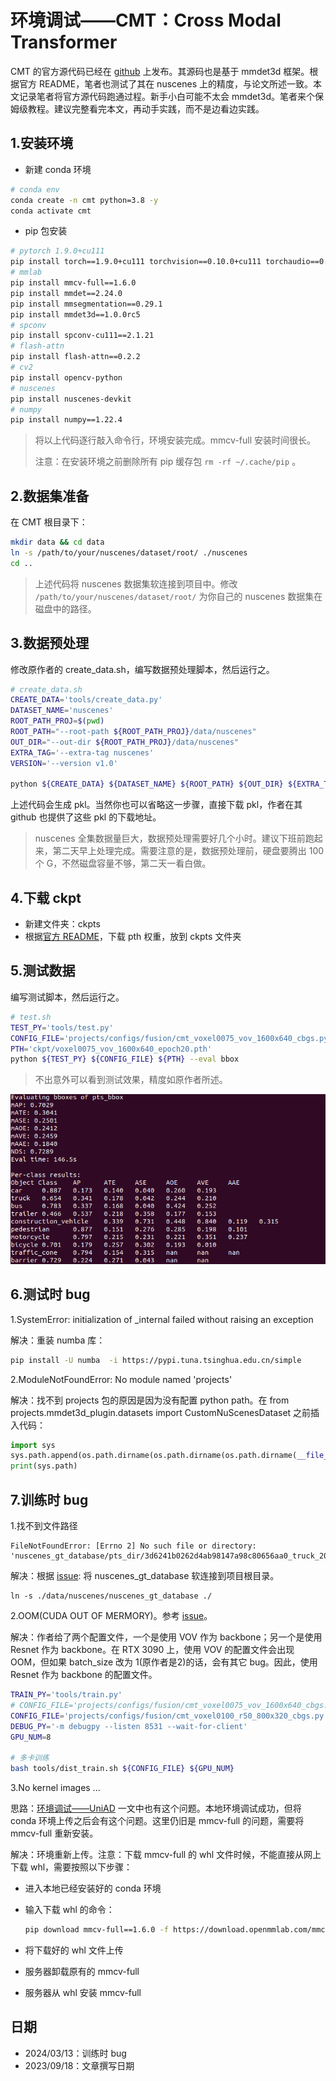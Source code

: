 # 环境调试——CMT：Cross Modal Transformer

CMT 的官方源代码已经在 [github](https://github.com/junjie18/CMT) 上发布。其源码也是基于 mmdet3d 框架。根据官方 README，笔者也测试了其在 nuscenes 上的精度，与论文所述一致。本文记录笔者将官方源代码跑通过程。新手小白可能不太会 mmdet3d。笔者来个保姆级教程。建议完整看完本文，再动手实践，而不是边看边实践。

## 1.安装环境

* 新建 conda 环境

```bash
# conda env
conda create -n cmt python=3.8 -y
conda activate cmt
```

* pip 包安装

```bash
# pytorch 1.9.0+cu111
pip install torch==1.9.0+cu111 torchvision==0.10.0+cu111 torchaudio==0.9.0 -f https://download.pytorch.org/whl/torch_stable.html
# mmlab
pip install mmcv-full==1.6.0
pip install mmdet==2.24.0
pip install mmsegmentation==0.29.1
pip install mmdet3d==1.0.0rc5
# spconv
pip install spconv-cu111==2.1.21
# flash-attn
pip install flash-attn==0.2.2
# cv2
pip install opencv-python
# nuscenes
pip install nuscenes-devkit
# numpy
pip install numpy==1.22.4
```

> 将以上代码逐行敲入命令行，环境安装完成。mmcv-full 安装时间很长。
>
> 注意：在安装环境之前删除所有 pip 缓存包 `rm -rf ~/.cache/pip` 。

## 2.数据集准备

在 CMT 根目录下：

```bash
mkdir data && cd data
ln -s /path/to/your/nuscenes/dataset/root/ ./nuscenes
cd ..
```

> 上述代码将 nuscenes 数据集软连接到项目中。修改 `/path/to/your/nuscenes/dataset/root/` 为你自己的 nuscenes 数据集在磁盘中的路径。

## 3.数据预处理

修改原作者的 create_data.sh，编写数据预处理脚本，然后运行之。

```bash
# create_data.sh
CREATE_DATA='tools/create_data.py'
DATASET_NAME='nuscenes'
ROOT_PATH_PROJ=$(pwd)
ROOT_PATH="--root-path ${ROOT_PATH_PROJ}/data/nuscenes"
OUT_DIR="--out-dir ${ROOT_PATH_PROJ}/data/nuscenes"
EXTRA_TAG='--extra-tag nuscenes'
VERSION='--version v1.0'

python ${CREATE_DATA} ${DATASET_NAME} ${ROOT_PATH} ${OUT_DIR} ${EXTRA_TAG} ${VERSION}
```

上述代码会生成 pkl。当然你也可以省略这一步骤，直接下载 pkl，作者在其 github 也提供了这些 pkl 的下载地址。

> nuscenes 全集数据量巨大，数据预处理需要好几个小时。建议下班前跑起来，第二天早上处理完成。需要注意的是，数据预处理前，硬盘要腾出 100 个 G，不然磁盘容量不够，第二天一看白做。

## 4.下载 ckpt

* 新建文件夹：ckpts
* 根据[官方 README](https://github.com/junjie18/CMT)，下载 pth 权重，放到 ckpts 文件夹

## 5.测试数据

编写测试脚本，然后运行之。

```bash
# test.sh
TEST_PY='tools/test.py'
CONFIG_FILE='projects/configs/fusion/cmt_voxel0075_vov_1600x640_cbgs.py'
PTH='ckpt/voxel0075_vov_1600x640_epoch20.pth'
python ${TEST_PY} ${CONFIG_FILE} ${PTH} --eval bbox
```

> 不出意外可以看到测试效果，精度如原作者所述。

![1710313611141](image/env_CMT/mAP.png)

## 6.测试时 bug

1.SystemError: initialization of _internal failed without raising an exception

解决：重装 numba 库：

```bash
pip install -U numba  -i https://pypi.tuna.tsinghua.edu.cn/simple
```

2.ModuleNotFoundError: No module named 'projects'

解决：找不到 projects 包的原因是因为没有配置 python path。在 from projects.mmdet3d_plugin.datasets import CustomNuScenesDataset 之前插入代码：

```python
import sys
sys.path.append(os.path.dirname(os.path.dirname(os.path.dirname(__file__))))
print(sys.path)
```

## 7.训练时 bug

1.找不到文件路径

```
FileNotFoundError: [Errno 2] No such file or directory: 'nuscenes_gt_database/pts_dir/3d6241b0262d4ab98147a98c80656aa0_truck_20.bin'
```

解决：根据 [issue](https://github.com/junjie18/CMT/issues/21): 将 nuscenes_gt_database 软连接到项目根目录。

```
ln -s ./data/nuscenes/nuscenes_gt_database ./
```

2.OOM(CUDA OUT OF MERMORY)。参考 [issue](https://github.com/junjie18/CMT/issues/37)。

解决：作者给了两个配置文件，一个是使用 VOV 作为 backbone；另一个是使用 Resnet 作为 backbone。在 RTX 3090 上，使用 VOV 的配置文件会出现 OOM，但如果 batch_size 改为 1(原作者是2)的话，会有其它 bug。因此，使用 Resnet 作为 backbone 的配置文件。

```bash
TRAIN_PY='tools/train.py'
# CONFIG_FILE='projects/configs/fusion/cmt_voxel0075_vov_1600x640_cbgs.py'  # OOM on RTX 3090 with batch_size=2
CONFIG_FILE='projects/configs/fusion/cmt_voxel0100_r50_800x320_cbgs.py'
DEBUG_PY='-m debugpy --listen 8531 --wait-for-client'
GPU_NUM=8

# 多卡训练
bash tools/dist_train.sh ${CONFIG_FILE} ${GPU_NUM}
```

3.No kernel images ...

思路：[环境调试——UniAD](../../2023_10/env_uniad/env_uniad.md) 一文中也有这个问题。本地环境调试成功，但将 conda 环境上传之后会有这个问题。这里仍旧是 mmcv-full 的问题，需要将 mmcv-full 重新安装。

解决：环境重新上传。注意：下载 mmcv-full 的 whl 文件时候，不能直接从网上下载 whl，需要按照以下步骤：

* 进入本地已经安装好的 conda 环境
* 输入下载 whl 的命令：

  ```bash
  pip download mmcv-full==1.6.0 -f https://download.openmmlab.com/mmcv/dist/cu111/torch1.9.0/index.html --no-deps -d .
  ```
* 将下载好的 whl 文件上传
* 服务器卸载原有的 mmcv-full
* 服务器从 whl 安装 mmcv-full

## 日期

* 2024/03/13：训练时 bug
* 2023/09/18：文章撰写日期
